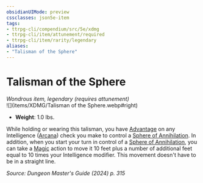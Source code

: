 ```yaml
---
obsidianUIMode: preview
cssclasses: json5e-item
tags:
- ttrpg-cli/compendium/src/5e/xdmg
- ttrpg-cli/item/attunement/required
- ttrpg-cli/item/rarity/legendary
aliases: 
- "Talisman of the Sphere"
---
```

# Talisman of the Sphere
*Wondrous item, legendary (requires attunement)*  
![](items/XDMG/Talisman of the Sphere.webp#right)  

- **Weight**: 1.0 lbs.

While holding or wearing this talisman, you have [Advantage](advantage-xphb.md) on any Intelligence ([Arcana](skills.md#Arcana)) check you make to control a [Sphere of Annihilation](sphere-of-annihilation-xdmg.md). In addition, when you start your turn in control of a [Sphere of Annihilation](sphere-of-annihilation-xdmg.md), you can take a [Magic](actions.md#Magic) action to move it 10 feet plus a number of additional feet equal to 10 times your Intelligence modifier. This movement doesn't have to be in a straight line.

*Source: Dungeon Master's Guide (2024) p. 315*